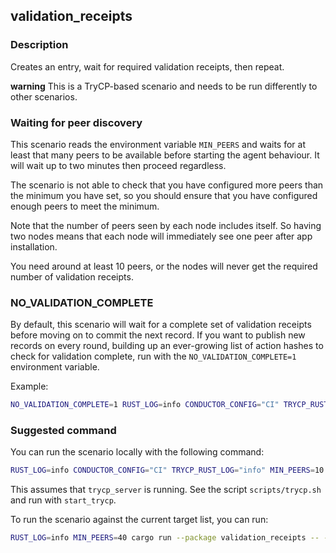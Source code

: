 ## validation_receipts

### Description

Creates an entry, wait for required validation receipts, then repeat.

**warning** This is a TryCP-based scenario and needs to be run differently to other scenarios.

### Waiting for peer discovery

This scenario reads the environment variable `MIN_PEERS` and waits for at least that many peers to be available before
starting the agent behaviour. It will wait up to two minutes then proceed regardless.

The scenario is not able to check that you have configured more peers than the minimum you have set, so you should
ensure that you have configured enough peers to meet the minimum.

Note that the number of peers seen by each node includes itself. So having two nodes means that each node will 
immediately see one peer after app installation.

You need around at least 10 peers, or the nodes will never get the required number of validation receipts.

### NO_VALIDATION_COMPLETE

By default, this scenario will wait for a complete set of validation receipts before moving on to commit the next record. If you want to publish new records on every round, building up an ever-growing list of action hashes to check for validation complete, run with the `NO_VALIDATION_COMPLETE=1` environment variable.

Example:

```bash
NO_VALIDATION_COMPLETE=1 RUST_LOG=info CONDUCTOR_CONFIG="CI" TRYCP_RUST_LOG="info" MIN_PEERS=10 cargo run --package validation_receipts -- --targets targets-ci.yaml --instances-per-target 10 --duration 300
```

### Suggested command

You can run the scenario locally with the following command:

```bash
RUST_LOG=info CONDUCTOR_CONFIG="CI" TRYCP_RUST_LOG="info" MIN_PEERS=10 cargo run --package validation_receipts -- --targets targets-ci.yaml --instances-per-target 10 --duration 300
```

This assumes that `trycp_server` is running. See the script `scripts/trycp.sh` and run with `start_trycp`.

To run the scenario against the current target list, you can run:

```bash
RUST_LOG=info MIN_PEERS=40 cargo run --package validation_receipts -- --targets targets.yaml --duration 500
```
